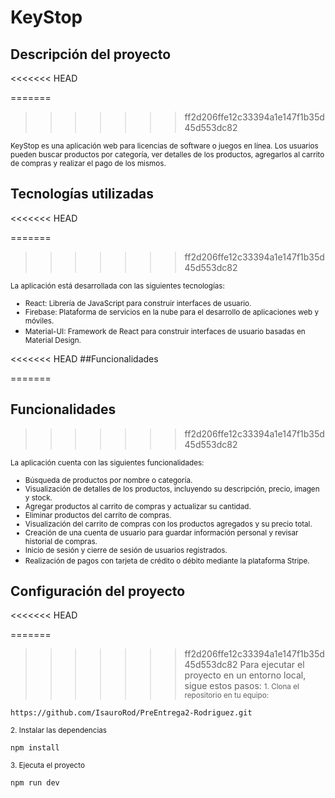 # KeyStop

## Descripción del proyecto
<<<<<<< HEAD

=======
>>>>>>> ff2d206ffe12c33394a1e147f1b35d45d553dc82
<small>
KeyStop es una aplicación web para licencias de software o juegos en línea. Los usuarios pueden buscar productos por categoría, ver detalles de los productos, agregarlos al carrito de compras y realizar el pago de los mismos.
</small>

## Tecnologías utilizadas
<<<<<<< HEAD

=======
>>>>>>> ff2d206ffe12c33394a1e147f1b35d45d553dc82
<small>
La aplicación está desarrollada con las siguientes tecnologías:

- React: Librería de JavaScript para construir interfaces de usuario.
- Firebase: Plataforma de servicios en la nube para el desarrollo de aplicaciones web y móviles.
- Material-UI: Framework de React para construir interfaces de usuario basadas en Material Design.
  </small>

<<<<<<< HEAD
##Funcionalidades

=======
## Funcionalidades
>>>>>>> ff2d206ffe12c33394a1e147f1b35d45d553dc82
<small>
La aplicación cuenta con las siguientes funcionalidades:

- Búsqueda de productos por nombre o categoría.
- Visualización de detalles de los productos, incluyendo su descripción, precio, imagen y stock.
- Agregar productos al carrito de compras y actualizar su cantidad.
- Eliminar productos del carrito de compras.
- Visualización del carrito de compras con los productos agregados y su precio total.
- Creación de una cuenta de usuario para guardar información personal y revisar historial de compras.
- Inicio de sesión y cierre de sesión de usuarios registrados.
- Realización de pagos con tarjeta de crédito o débito mediante la plataforma Stripe.
  </small>

## Configuración del proyecto
<<<<<<< HEAD

=======
>>>>>>> ff2d206ffe12c33394a1e147f1b35d45d553dc82
Para ejecutar el proyecto en un entorno local, sigue estos pasos:
<small>1. Clona el repositorio en tu equipo:</small>

```
https://github.com/IsauroRod/PreEntrega2-Rodriguez.git
```

<small>2. Instalar las dependencias</small>

```
npm install
```

<small>3. Ejecuta el proyecto</small>

```
npm run dev
```
